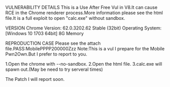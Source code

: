 
VULNERABILITY DETAILS
This is a Use After Free Vul in V8.It can cause RCE in the Chrome renderer process.More information please see the html file.It is a full exploit to open "calc.exe"
 without sandbox.

VERSION
Chrome Version: 62.0.3202.62 Stable (32bit)
Operating System: [Windows 10 1703 64bit] 8G Memory

REPRODUCTION CASE
Please see the attach file.PASS:MobilePPPP200000Zzz
Note:This is a vul I prepare for the Mobile Pwn2Own.But I prefer to report to you.

1.Open the chrome with --no-sandbox.
2.Open the html file.
3.calc.exe will spawn out.(May be need to try serveral times)

The Patch I will report soon.
